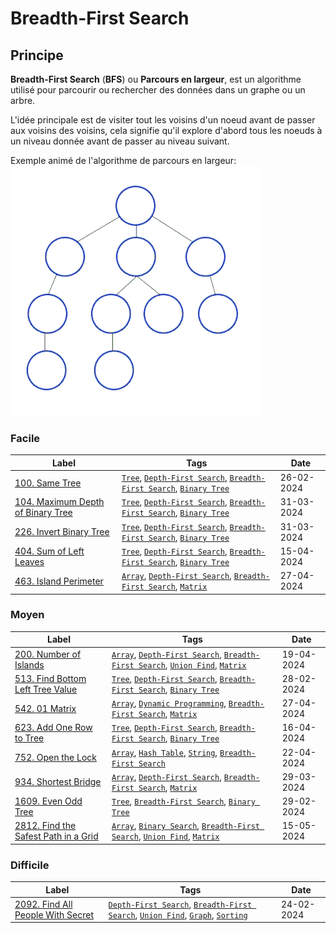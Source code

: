 # Breadth-First Search

## Principe

**Breadth-First Search** (**BFS**) ou **Parcours en largeur**, est un algorithme utilisé pour parcourir ou rechercher des données dans un graphe ou un arbre.

L'idée principale est de visiter tout les voisins d'un noeud avant de passer aux voisins des voisins, cela signifie qu'il explore d'abord tous les noeuds à un niveau donnée avant de passer au niveau suivant.

Exemple animé de l'algorithme de parcours en largeur:  
<img src="../imgs/skills/bfs-1.gif"/>

### Facile

| Label                                                                                          | Tags                                                                                                                         | Date       |
| ---------------------------------------------------------------------------------------------- | ---------------------------------------------------------------------------------------------------------------------------- | ---------- |
| [100. Same Tree](../Probleme/0100.%20Same%20Tree/)                                             | [`Tree`](./tree.md), [`Depth-First Search`](./dfs.md), [`Breadth-First Search`](./bfs.md), [`Binary Tree`](./binary_tree.md) | 26-02-2024 |
| [104. Maximum Depth of Binary Tree](../Probleme/0104.%20Maximum%20Depth%20of%20Binary%20Tree/) | [`Tree`](./tree.md), [`Depth-First Search`](./dfs.md), [`Breadth-First Search`](./bfs.md), [`Binary Tree`](./binary_tree.md) | 31-03-2024 |
| [226. Invert Binary Tree](../Probleme/0226.%20Invert%20Binary%20Tree/)                         | [`Tree`](./tree.md), [`Depth-First Search`](./dfs.md), [`Breadth-First Search`](./bfs.md), [`Binary Tree`](./binary_tree.md) | 31-03-2024 |
| [404. Sum of Left Leaves](../Probleme/0404.%20Sum%20of%20Left%20Leaves/)                       | [`Tree`](./tree.md), [`Depth-First Search`](./dfs.md), [`Breadth-First Search`](./bfs.md), [`Binary Tree`](./binary_tree.md) | 15-04-2024 |
| [463. Island Perimeter](../Probleme/0463.%20Island%20Perimeter/)                               | [`Array`](./array.md), [`Depth-First Search`](./dfs.md), [`Breadth-First Search`](./bfs.md), [`Matrix`](./matrix.md)         | 27-04-2024 |

### Moyen

| Label                                                                                                   | Tags                                                                                                                                                       | Date       |
| ------------------------------------------------------------------------------------------------------- | ---------------------------------------------------------------------------------------------------------------------------------------------------------- | ---------- |
| [200. Number of Islands](../Probleme/0200.%20Number%20of%20Islands/)                                    | [`Array`](./array.md), [`Depth-First Search`](./dfs.md), [`Breadth-First Search`](./bfs.md), [`Union Find`](./union_find.md), [`Matrix`](./matrix.md)      | 19-04-2024 |
| [513. Find Bottom Left Tree Value](../Probleme/0513.%20Find%20Bottom%20Left%20Tree%20Value/)            | [`Tree`](./tree.md), [`Depth-First Search`](./dfs.md), [`Breadth-First Search`](./bfs.md), [`Binary Tree`](./binary_tree.md)                               | 28-02-2024 |
| [542. 01 Matrix](../Probleme/0542.%2001%20Matrix/)                                                      | [`Array`](./array.md), [`Dynamic Programming`](./dp.md), [`Breadth-First Search`](./bfs.md), [`Matrix`](./matrix.md)                                       | 27-04-2024 |
| [623. Add One Row to Tree](../Probleme/0623.%20Add%20One%20Row%20to%20Tree/)                            | [`Tree`](./tree.md), [`Depth-First Search`](./dfs.md), [`Breadth-First Search`](./bfs.md), [`Binary Tree`](./binary_tree.md)                               | 16-04-2024 |
| [752. Open the Lock](../Probleme/0752.%20Open%20the%20Lock/)                                            | [`Array`](./array.md), [`Hash Table`](./hash_table.md), [`String`](./string.md), [`Breadth-First Search`](./bfs.md)                                        | 22-04-2024 |
| [934. Shortest Bridge](../Probleme/0934.%20Shortest%20Bridge/)                                          | [`Array`](./array.md), [`Depth-First Search`](./dfs.md), [`Breadth-First Search`](./bfs.md), [`Matrix`](./matrix.md)                                       | 29-03-2024 |
| [1609. Even Odd Tree](../Probleme/1609.%20Even%20Odd%20Tree/)                                           | [`Tree`](./tree.md), [`Breadth-First Search`](./bfs.md), [`Binary Tree`](./binary_tree.md)                                                                 | 29-02-2024 |
| [2812. Find the Safest Path in a Grid](../Probleme/2812.%20Find%20the%20Safest%20Path%20in%20a%20Grid/) | [`Array`](./array.md), [`Binary Search`](./binary_search.md), [`Breadth-First Search`](./bfs.md), [`Union Find`](./union_find.md), [`Matrix`](./matrix.md) | 15-05-2024 |

### Difficile

| Label                                                                                         | Tags                                                                                                                                                    | Date       |
| --------------------------------------------------------------------------------------------- | ------------------------------------------------------------------------------------------------------------------------------------------------------- | ---------- |
| [2092. Find All People With Secret](../Probleme/2092.%20Find%20All%20People%20With%20Secret/) | [`Depth-First Search`](./dfs.md), [`Breadth-First Search`](./bfs.md), [`Union Find`](./union_find.md), [`Graph`](./graph.md), [`Sorting`](./sorting.md) | 24-02-2024 |
